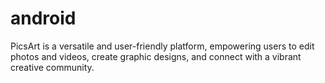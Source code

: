 # android
PicsArt is a versatile and user-friendly platform, empowering users to edit photos and videos, create graphic designs, and connect with a vibrant creative community.
